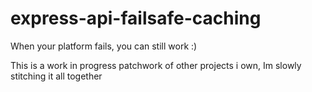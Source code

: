 # express-api-failsafe-caching


When your platform fails, you can still work :) 

This is a work in progress patchwork of other projects i own, Im slowly stitching it all together 
